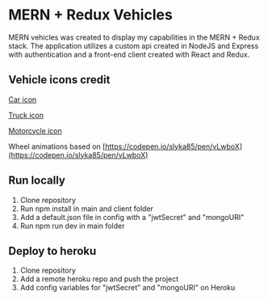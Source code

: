 # MERN + Redux Vehicles
MERN vehicles was created to display my capabilities in the MERN + Redux stack. The application utilizes a custom api created in NodeJS and Express with authentication and a front-end client created with React and Redux.

## Vehicle icons credit
[Car icon](https://pixabay.com/illustrations/car-car-icon-icon-automobile-2387235/)

[Truck icon](https://commons.wikimedia.org/wiki/File:Sinnbild_LKW.svg)

[Motorcycle icon](https://en.m.wikipedia.org/wiki/File:Sinnbild_Kraftrad.svg)

Wheel animations based on [https://codepen.io/slyka85/pen/vLwboX](https://codepen.io/slyka85/pen/vLwboX)

## Run locally
1. Clone repository
2. Run npm install in main and client folder
3. Add a default.json file in config with a "jwtSecret" and "mongoURI"
4. Run npm run dev in main folder

## Deploy to heroku
1. Clone repository
2. Add a remote heroku repo and push the project
3. Add config variables for "jwtSecret" and "mongoURI" on Heroku

